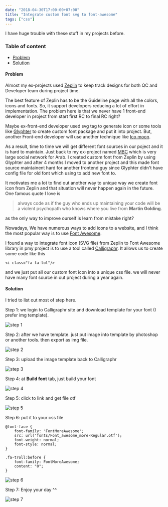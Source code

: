 ```yaml
---
date: "2018-04-30T17:00:00+07:00"
title: "Integrate custom font svg to font-awesome"
tags: ["css"]
---
```


I have huge trouble with these stuff in my projects before.
<!--more-->

### Table of content
- [Problem](#problem)
- [Solution](#solution)

#### Problem <a name="problem"></a>

Almost my ex-projects used [Zeplin](https://zeplin.io/) to keep track designs for both QC and Developer team during project time.

The best feature of Zeplin has to be the Guideline page with all the colors, icons and fonts. So, it support developers reducing a lot of effort in implementation. The problem here is that we never have 1 front-end developer in project from start first RC to final RC right?

Maybe ex-front-end developer used svg tag to generate icon or some tools like [Glyphter](https://glyphter.com/) to create custom font package and put it into project. But, another Front-end developer will use another technique like [Ico moon](https://icomoon.io/).

As a result, time to time we will get different font sources in our poject and it is hard to maintain. Just back to my ex-project named [MBC](http://mbc.net/) which is very large social network for Arab. I created custom font from Zeplin by using Glyphter and after 4 months I moved to another project and this made font source maintainent hard for another frontend guy since Glyphter didn't have config file for old font which using to add new font to.

It motivates me a lot to find out another way to unique way we create font icon from Zeplin and that situation will never happen again in the future. One famous quote I love is

> always code as if the guy who ends up maintaining your code will be a violent psychopath who knows where you live from **Martin Golding**.

as the only way to improve ourself is learn from mistake right?

Nowadays, We have numerous ways to add icons to a website, and I think the most popular way is to use [Font Awesome](https://fontawesome.com/icons?d=gallery).

I found a way to integrate font icon (SVG file) from Zeplin to Font Awesome library in pmy project is to use a tool called [Calligraphr](https://www.calligraphr.com/en/). It allows us to create some code like this

```
<i class="fa fa-lol"/>
```

and we just put all our custom font icon into a unique css file. we will never have many font source in out project during a year again.

#### Solution <a name="solution"></a>

I tried to list out most of step here.

Step 1: we login to Calligraphr site and download template for your font (I prefer img template).

![step 1][1]

Step 2: after we have template. just put image into template by photoshop or another tools. then export as img file.

![step 2][2]

Step 3: upload the image template back to Calligraphr

![step 3][3]

Step 4: at **Build font** tab, just build your font

![step 4][4]

Step 5: click to link and get file otf

![step 5][5]

Step 6: put it to your css file

```
@font-face {
    font-family: 'FontMoreAwesome';
    src: url('fonts/Font_awesome_more-Regular.otf');
    font-weight: normal;
    font-style: normal;
}

.fa-troll:before {
    font-family: FontMoreAwesome;
    content: "0";
}
```

![step 6][6]

Step 7: Enjoy your day ^^

![step 7][7]

[1]: /my-blog/img/portfolio/content3/step1.jpg
[2]: /my-blog/img/portfolio/content3/step2.jpg
[3]: /my-blog/img/portfolio/content3/step3.jpg
[4]: /my-blog/img/portfolio/content3/step4.jpg
[5]: /my-blog/img/portfolio/content3/step5.jpg
[6]: /my-blog/img/portfolio/content3/step6.jpg
[7]: /my-blog/img/portfolio/content3/step7.jpg